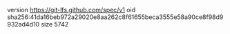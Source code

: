 version https://git-lfs.github.com/spec/v1
oid sha256:41da16beb972a29020e8aa262c8f61655beca3555e58a90ce8f98d9932ad4d10
size 5742

